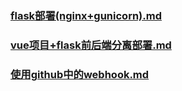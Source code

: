 ### [flask部署(nginx+gunicorn).md](/zh-cn/python/部署/flask部署/使用github中的webhook.mdflask部署(nginx+gunicorn).md)

### [vue项目+flask前后端分离部署.md](/zh-cn/python/部署/flask部署/vue项目+flask前后端分离部署.md)

### [使用github中的webhook.md](/zh-cn/python/部署/flask部署/使用github中的webhook.md)

